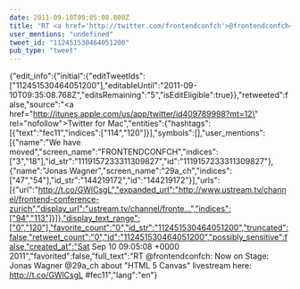 ```yaml
---
date: 2011-09-10T09:05:08.000Z
title: "RT <a href='http://twitter.com/frontendconfch'>@frontendconfch</a>: Now on Stage: Jonas Wagner <a href='http://twitter.com/29a_ch'>@29a_ch</a> about HTML 5 Canvas livestream here: http://t.co/GWlCsgL #fec11″"
user_mentions: "undefined"
tweet_id: "112451530464051200"
pub_type: "tweet"
---
```

{"edit_info":{"initial":{"editTweetIds":["112451530464051200"],"editableUntil":"2011-09-10T09:35:08.768Z","editsRemaining":"5","isEditEligible":true}},"retweeted":false,"source":"<a href=\"http://itunes.apple.com/us/app/twitter/id409789998?mt=12\" rel=\"nofollow\">Twitter for Mac</a>","entities":{"hashtags":[{"text":"fec11","indices":["114","120"]}],"symbols":[],"user_mentions":[{"name":"We have moved","screen_name":"FRONTENDCONFCH","indices":["3","18"],"id_str":"1119157233311309827","id":"1119157233311309827"},{"name":"Jonas Wagner","screen_name":"29a_ch","indices":["47","54"],"id_str":"144219172","id":"144219172"}],"urls":[{"url":"http://t.co/GWlCsgL","expanded_url":"http://www.ustream.tv/channel/frontend-conference-zurich","display_url":"ustream.tv/channel/fronte…","indices":["94","113"]}]},"display_text_range":["0","120"],"favorite_count":"0","id_str":"112451530464051200","truncated":false,"retweet_count":"0","id":"112451530464051200","possibly_sensitive":false,"created_at":"Sat Sep 10 09:05:08 +0000 2011","favorited":false,"full_text":"RT @frontendconfch: Now on Stage: Jonas Wagner @29a_ch about \"HTML 5 Canvas\" livestream here: http://t.co/GWlCsgL #fec11","lang":"en"}

